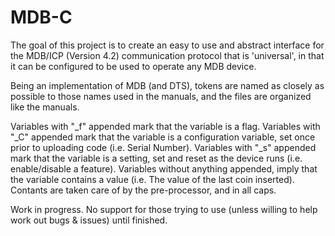 # MDB-C
The goal of this project is to create an easy to use and abstract interface for the MDB/ICP (Version 4.2) communication protocol that is 'universal', in that it can be configured to be used to operate any MDB device.

Being an implementation of MDB (and DTS), tokens are named as closely as possible to those names used in the manuals, and the files are organized like the manuals.

Variables with "_f" appended mark that the variable is a flag.
Variables with "_C" appended mark that the variable is a configuration variable, set once prior to uploading code (i.e. Serial Number).
Variables with "_s" appended mark that the variable is a setting, set and reset as the device runs (i.e. enable/disable a feature).
Variables without anything appended, imply that the variable contains a value (i.e. The value of the last coin inserted).
Contants are taken care of by the pre-processor, and in all caps.


Work in progress.  No support for those trying to use (unless willing to help work out bugs & issues) until finished.
